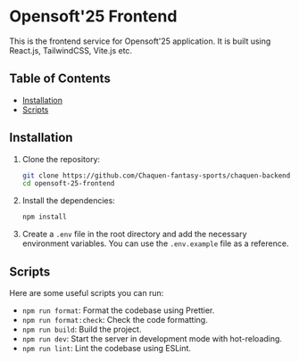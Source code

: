 # Opensoft'25 Frontend

This is the frontend service for Opensoft'25 application. It is built using React.js, TailwindCSS, Vite.js etc.

## Table of Contents

-   [Installation](#installation)
-   [Scripts](#scripts)

## Installation

1. Clone the repository:

    ```sh
    git clone https://github.com/Chaquen-fantasy-sports/chaquen-backend.git
    cd opensoft-25-frontend
    ```

2. Install the dependencies:

    ```sh
    npm install
    ```

3. Create a `.env` file in the root directory and add the necessary environment variables. You can use the `.env.example` file as a reference.

## Scripts

Here are some useful scripts you can run:

-   `npm run format`: Format the codebase using Prettier.
-   `npm run format:check`: Check the code formatting.
-   `npm run build`: Build the project.
-   `npm run dev`: Start the server in development mode with hot-reloading.
-   `npm run lint`: Lint the codebase using ESLint.   
